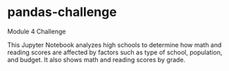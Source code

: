 # pandas-challenge
Module 4 Challenge

This Jupyter Notebook analyzes high schools to determine how math and reading scores are affected by factors such as type of school, population, and budget. It also shows math and reading scores by grade.